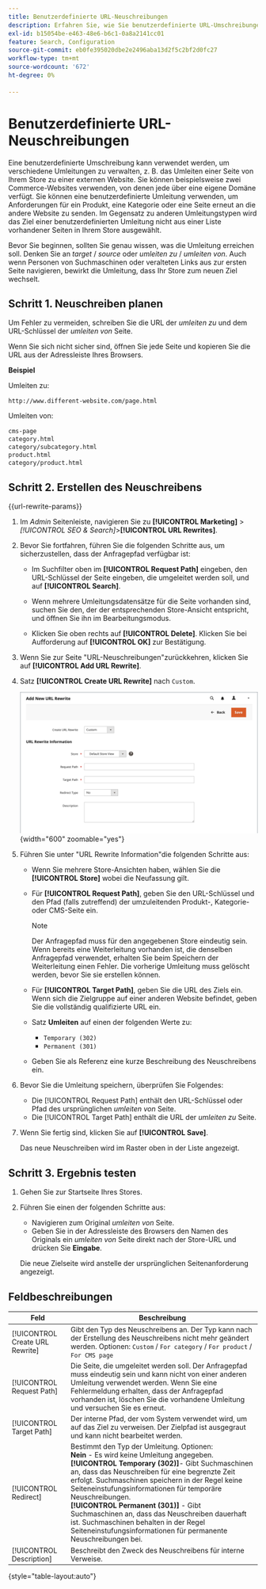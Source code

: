 ```yaml
---
title: Benutzerdefinierte URL-Neuschreibungen
description: Erfahren Sie, wie Sie benutzerdefinierte URL-Umschreibungen verwenden können, um verschiedene Umleitungen in Ihrem Commerce-Store zu verwalten.
exl-id: b15054be-e463-48e6-b6c1-0a8a2141cc01
feature: Search, Configuration
source-git-commit: eb0fe395020dbe2e2496aba13d2f5c2bf2d0fc27
workflow-type: tm+mt
source-wordcount: '672'
ht-degree: 0%

---
```


# Benutzerdefinierte URL-Neuschreibungen

Eine benutzerdefinierte Umschreibung kann verwendet werden, um verschiedene Umleitungen zu verwalten, z. B. das Umleiten einer Seite von Ihrem Store zu einer externen Website. Sie können beispielsweise zwei Commerce-Websites verwenden, von denen jede über eine eigene Domäne verfügt. Sie können eine benutzerdefinierte Umleitung verwenden, um Anforderungen für ein Produkt, eine Kategorie oder eine Seite erneut an die andere Website zu senden. Im Gegensatz zu anderen Umleitungstypen wird das Ziel einer benutzerdefinierten Umleitung nicht aus einer Liste vorhandener Seiten in Ihrem Store ausgewählt.

Bevor Sie beginnen, sollten Sie genau wissen, was die Umleitung erreichen soll. Denken Sie an _target_ / _source_ oder _umleiten zu_ / _umleiten von_. Auch wenn Personen von Suchmaschinen oder veralteten Links aus zur ersten Seite navigieren, bewirkt die Umleitung, dass Ihr Store zum neuen Ziel wechselt.

## Schritt 1. Neuschreiben planen

Um Fehler zu vermeiden, schreiben Sie die URL der _umleiten zu_ und dem URL-Schlüssel der _umleiten von_ Seite.

Wenn Sie sich nicht sicher sind, öffnen Sie jede Seite und kopieren Sie die URL aus der Adressleiste Ihres Browsers.

**Beispiel**

Umleiten zu:

    http://www.different-website.com/page.html

Umleiten von:

    cms-page
    category.html
    category/subcategory.html
    product.html
    category/product.html

## Schritt 2. Erstellen des Neuschreibens

{{url-rewrite-params}}

1. Im _Admin_ Seitenleiste, navigieren Sie zu **[!UICONTROL Marketing]** > _[!UICONTROL SEO & Search]_>**[!UICONTROL URL Rewrites]**.

1. Bevor Sie fortfahren, führen Sie die folgenden Schritte aus, um sicherzustellen, dass der Anfragepfad verfügbar ist:

   - Im Suchfilter oben im **[!UICONTROL Request Path]** eingeben, den URL-Schlüssel der Seite eingeben, die umgeleitet werden soll, und auf **[!UICONTROL Search]**.

   - Wenn mehrere Umleitungsdatensätze für die Seite vorhanden sind, suchen Sie den, der der entsprechenden Store-Ansicht entspricht, und öffnen Sie ihn im Bearbeitungsmodus.

   - Klicken Sie oben rechts auf **[!UICONTROL Delete]**. Klicken Sie bei Aufforderung auf **[!UICONTROL OK]** zur Bestätigung.

1. Wenn Sie zur Seite &quot;URL-Neuschreibungen&quot;zurückkehren, klicken Sie auf **[!UICONTROL Add URL Rewrite]**.

1. Satz **[!UICONTROL Create URL Rewrite]** nach `Custom`.

   ![URL-Neuschreibungen - benutzerdefiniert](./assets/url-rewrite-custom.png){width="600" zoomable="yes"}

1. Führen Sie unter &quot;URL Rewrite Information&quot;die folgenden Schritte aus:

   - Wenn Sie mehrere Store-Ansichten haben, wählen Sie die **[!UICONTROL Store]** wobei die Neufassung gilt.

   - Für **[!UICONTROL Request Path]**, geben Sie den URL-Schlüssel und den Pfad (falls zutreffend) der umzuleitenden Produkt-, Kategorie- oder CMS-Seite ein.

     >[!NOTE]
     >
     >Der Anfragepfad muss für den angegebenen Store eindeutig sein. Wenn bereits eine Weiterleitung vorhanden ist, die denselben Anfragepfad verwendet, erhalten Sie beim Speichern der Weiterleitung einen Fehler. Die vorherige Umleitung muss gelöscht werden, bevor Sie sie erstellen können.

   - Für **[!UICONTROL Target Path]**, geben Sie die URL des Ziels ein. Wenn sich die Zielgruppe auf einer anderen Website befindet, geben Sie die vollständig qualifizierte URL ein.

   - Satz **Umleiten** auf einen der folgenden Werte zu:

      - `Temporary (302)`
      - `Permanent (301)`

   - Geben Sie als Referenz eine kurze Beschreibung des Neuschreibens ein.

1. Bevor Sie die Umleitung speichern, überprüfen Sie Folgendes:

   - Die [!UICONTROL Request Path] enthält den URL-Schlüssel oder Pfad des ursprünglichen _umleiten von_ Seite.
   - Die [!UICONTROL Target Path] enthält die URL der _umleiten zu_ Seite.

1. Wenn Sie fertig sind, klicken Sie auf **[!UICONTROL Save]**.

   Das neue Neuschreiben wird im Raster oben in der Liste angezeigt.

## Schritt 3. Ergebnis testen

1. Gehen Sie zur Startseite Ihres Stores.

1. Führen Sie einen der folgenden Schritte aus:

   - Navigieren zum Original _umleiten von_ Seite.
   - Geben Sie in der Adressleiste des Browsers den Namen des Originals ein _umleiten von_ Seite direkt nach der Store-URL und drücken Sie **Eingabe**.

   Die neue Zielseite wird anstelle der ursprünglichen Seitenanforderung angezeigt.

## Feldbeschreibungen

| Feld | Beschreibung |
|--- |--- |
| [!UICONTROL Create URL Rewrite] | Gibt den Typ des Neuschreibens an. Der Typ kann nach der Erstellung des Neuschreibens nicht mehr geändert werden. Optionen: `Custom` / `For category` / `For product` / `For CMS page` |
| [!UICONTROL Request Path] | Die Seite, die umgeleitet werden soll. Der Anfragepfad muss eindeutig sein und kann nicht von einer anderen Umleitung verwendet werden. Wenn Sie eine Fehlermeldung erhalten, dass der Anfragepfad vorhanden ist, löschen Sie die vorhandene Umleitung und versuchen Sie es erneut. |
| [!UICONTROL Target Path] | Der interne Pfad, der vom System verwendet wird, um auf das Ziel zu verweisen. Der Zielpfad ist ausgegraut und kann nicht bearbeitet werden. |
| [!UICONTROL Redirect] | Bestimmt den Typ der Umleitung. Optionen: <br/>**Nein** - Es wird keine Umleitung angegeben. <br/>**[!UICONTROL Temporary (302)]**- Gibt Suchmaschinen an, dass das Neuschreiben für eine begrenzte Zeit erfolgt. Suchmaschinen speichern in der Regel keine Seiteneinstufungsinformationen für temporäre Neuschreibungen.<br/>**[!UICONTROL Permanent (301)]** - Gibt Suchmaschinen an, dass das Neuschreiben dauerhaft ist. Suchmaschinen behalten in der Regel Seiteneinstufungsinformationen für permanente Neuschreibungen bei. |
| [!UICONTROL Description] | Beschreibt den Zweck des Neuschreibens für interne Verweise. |

{style="table-layout:auto"}
